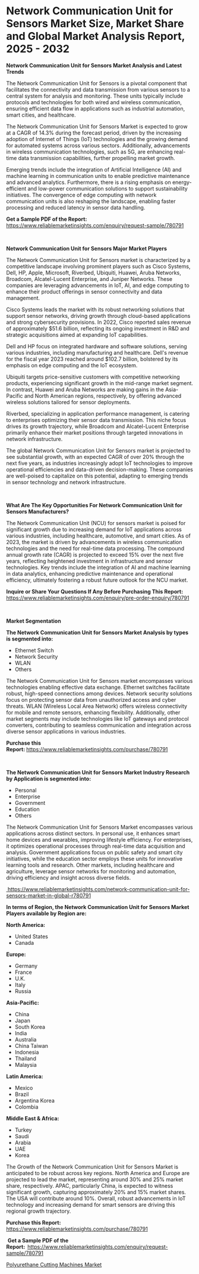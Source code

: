 <p><h1>Network Communication Unit for Sensors Market Size, Market Share and Global Market Analysis Report, 2025 - 2032</h1></p><p><strong>Network Communication Unit for Sensors Market Analysis and Latest Trends</strong></p>
<p><p>The Network Communication Unit for Sensors is a pivotal component that facilitates the connectivity and data transmission from various sensors to a central system for analysis and monitoring. These units typically include protocols and technologies for both wired and wireless communication, ensuring efficient data flow in applications such as industrial automation, smart cities, and healthcare. </p><p>The Network Communication Unit for Sensors Market is expected to grow at a CAGR of 14.3% during the forecast period, driven by the increasing adoption of Internet of Things (IoT) technologies and the growing demand for automated systems across various sectors. Additionally, advancements in wireless communication technologies, such as 5G, are enhancing real-time data transmission capabilities, further propelling market growth. </p><p>Emerging trends include the integration of Artificial Intelligence (AI) and machine learning in communication units to enable predictive maintenance and advanced analytics. Furthermore, there is a rising emphasis on energy-efficient and low-power communication solutions to support sustainability initiatives. The convergence of edge computing with network communication units is also reshaping the landscape, enabling faster processing and reduced latency in sensor data handling.</p></p>
<p><strong>Get a Sample PDF of the Report:&nbsp;</strong> <a href="https://www.reliablemarketinsights.com/enquiry/request-sample/780791?utm_campaign=3065&utm_medium=2&utm_source=Github&utm_content=ia&utm_term=26032025&utm_id=network-communication-unit-for-sensors">https://www.reliablemarketinsights.com/enquiry/request-sample/780791</a></p>
<p>&nbsp;</p>
<p><strong>Network Communication Unit for Sensors Major Market Players</strong></p>
<p><p>The Network Communication Unit for Sensors market is characterized by a competitive landscape involving prominent players such as Cisco Systems, Dell, HP, Apple, Microsoft, Riverbed, Ubiquiti, Huawei, Aruba Networks, Broadcom, Alcatel-Lucent Enterprise, and Juniper Networks. These companies are leveraging advancements in IoT, AI, and edge computing to enhance their product offerings in sensor connectivity and data management.</p><p>Cisco Systems leads the market with its robust networking solutions that support sensor networks, driving growth through cloud-based applications and strong cybersecurity provisions. In 2022, Cisco reported sales revenue of approximately $51.6 billion, reflecting its ongoing investment in R&D and strategic acquisitions aimed at expanding IoT capabilities.</p><p>Dell and HP focus on integrated hardware and software solutions, serving various industries, including manufacturing and healthcare. Dell's revenue for the fiscal year 2023 reached around $102.7 billion, bolstered by its emphasis on edge computing and the IoT ecosystem.</p><p>Ubiquiti targets price-sensitive customers with competitive networking products, experiencing significant growth in the mid-range market segment. In contrast, Huawei and Aruba Networks are making gains in the Asia-Pacific and North American regions, respectively, by offering advanced wireless solutions tailored for sensor deployments.</p><p>Riverbed, specializing in application performance management, is catering to enterprises optimizing their sensor data transmission. This niche focus drives its growth trajectory, while Broadcom and Alcatel-Lucent Enterprise primarily enhance their market positions through targeted innovations in network infrastructure.</p><p>The global Network Communication Unit for Sensors market is projected to see substantial growth, with an expected CAGR of over 20% through the next five years, as industries increasingly adopt IoT technologies to improve operational efficiencies and data-driven decision-making. These companies are well-poised to capitalize on this potential, adapting to emerging trends in sensor technology and network infrastructure.</p></p>
<p>&nbsp;</p>
<p><strong>What Are The Key Opportunities For Network Communication Unit for Sensors Manufacturers?</strong></p>
<p><p>The Network Communication Unit (NCU) for sensors market is poised for significant growth due to increasing demand for IoT applications across various industries, including healthcare, automotive, and smart cities. As of 2023, the market is driven by advancements in wireless communication technologies and the need for real-time data processing. The compound annual growth rate (CAGR) is projected to exceed 15% over the next five years, reflecting heightened investment in infrastructure and sensor technologies. Key trends include the integration of AI and machine learning in data analytics, enhancing predictive maintenance and operational efficiency, ultimately fostering a robust future outlook for the NCU market.</p></p>
<p><strong>Inquire or Share Your Questions If Any Before Purchasing This Report:</strong> <a href="https://www.reliablemarketinsights.com/enquiry/pre-order-enquiry/780791?utm_campaign=3065&utm_medium=2&utm_source=Github&utm_content=ia&utm_term=26032025&utm_id=network-communication-unit-for-sensors">https://www.reliablemarketinsights.com/enquiry/pre-order-enquiry/780791</a></p>
<p>&nbsp;</p>
<p><strong>Market Segmentation</strong></p>
<p><strong>The Network Communication Unit for Sensors Market Analysis by types is segmented into:</strong></p>
<p><ul><li>Ethernet Switch</li><li>Network Security</li><li>WLAN</li><li>Others</li></ul></p>
<p><p>The Network Communication Unit for Sensors market encompasses various technologies enabling effective data exchange. Ethernet switches facilitate robust, high-speed connections among devices. Network security solutions focus on protecting sensor data from unauthorized access and cyber threats. WLAN (Wireless Local Area Network) offers wireless connectivity for mobile and remote sensors, enhancing flexibility. Additionally, other market segments may include technologies like IoT gateways and protocol converters, contributing to seamless communication and integration across diverse sensor applications in various industries.</p></p>
<p><strong>Purchase this Report:&nbsp;</strong><a href="https://www.reliablemarketinsights.com/purchase/780791?utm_campaign=3065&utm_medium=2&utm_source=Github&utm_content=ia&utm_term=26032025&utm_id=network-communication-unit-for-sensors">https://www.reliablemarketinsights.com/purchase/780791</a></p>
<p>&nbsp;</p>
<p><strong>The Network Communication Unit for Sensors Market Industry Research by Application is segmented into:</strong></p>
<p><ul><li>Personal</li><li>Enterprise</li><li>Government</li><li>Education</li><li>Others</li></ul></p>
<p><p>The Network Communication Unit for Sensors Market encompasses various applications across distinct sectors. In personal use, it enhances smart home devices and wearables, improving lifestyle efficiency. For enterprises, it optimizes operational processes through real-time data acquisition and analysis. Government applications focus on public safety and smart city initiatives, while the education sector employs these units for innovative learning tools and research. Other markets, including healthcare and agriculture, leverage sensor networks for monitoring and automation, driving efficiency and insight across diverse fields.</p></p>
<p><a href="https://www.reliablemarketinsights.com/network-communication-unit-for-sensors-market-in-global-r780791?utm_campaign=3065&utm_medium=2&utm_source=Github&utm_content=ia&utm_term=26032025&utm_id=network-communication-unit-for-sensors">&nbsp;https://www.reliablemarketinsights.com/network-communication-unit-for-sensors-market-in-global-r780791</a></p>
<p><strong>In terms of Region, the Network Communication Unit for Sensors Market Players available by Region are:</strong></p>
<p>
    <p> <strong> North America: </strong>
        <ul>
            <li>United States</li>
            <li>Canada</li>
        </ul>
        </p> 
    <p> <strong> Europe: </strong>
        <ul>
            <li>Germany</li>
            <li>France</li>
            <li>U.K.</li>
            <li>Italy</li>
            <li>Russia</li>
        </ul>
        </p> 
    <p> <strong> Asia-Pacific: </strong>
        <ul>
            <li>China</li>
            <li>Japan</li>
            <li>South Korea</li>
            <li>India</li>
            <li>Australia</li>
            <li>China Taiwan</li>
            <li>Indonesia</li>
            <li>Thailand</li>
            <li>Malaysia</li>
        </ul>
        </p> 
    <p> <strong> Latin America: </strong>
        <ul>
            <li>Mexico</li>
            <li>Brazil</li>
            <li>Argentina Korea</li>
            <li>Colombia</li>
        </ul>
        </p> 
    <p> <strong> Middle East & Africa: </strong>
        <ul>
            <li>Turkey</li>
            <li>Saudi</li>
            <li>Arabia</li>
            <li>UAE</li>
            <li>Korea</li>
        </ul>
    </p>
    </p>
<p><p>The Growth of the Network Communication Unit for Sensors Market is anticipated to be robust across key regions. North America and Europe are projected to lead the market, representing around 30% and 25% market share, respectively. APAC, particularly China, is expected to witness significant growth, capturing approximately 20% and 15% market shares. The USA will contribute around 10%. Overall, robust advancements in IoT technology and increasing demand for smart sensors are driving this regional growth trajectory.</p></p>
<p><strong>Purchase this Report: </strong><a href="https://www.reliablemarketinsights.com/purchase/780791?utm_campaign=3065&utm_medium=2&utm_source=Github&utm_content=ia&utm_term=26032025&utm_id=network-communication-unit-for-sensors">https://www.reliablemarketinsights.com/purchase/780791</a></p>
<p>&nbsp;<strong>Get a Sample PDF of the Report:&nbsp;&nbsp;</strong><a href="https://www.reliablemarketinsights.com/enquiry/request-sample/780791?utm_campaign=3065&utm_medium=2&utm_source=Github&utm_content=ia&utm_term=26032025&utm_id=network-communication-unit-for-sensors">https://www.reliablemarketinsights.com/enquiry/request-sample/780791</a></p>
<p><strong></strong></p>
<p><p><a href="https://github.com/akermigarib/Market-Research-Report-List-1/blob/main/polyurethane-cutting-machines-market.md?utm_campaign=3065&utm_medium=2&utm_source=Github&utm_content=ia&utm_term=26032025&utm_id=network-communication-unit-for-sensors">Polyurethane Cutting Machines Market</a></p></p>